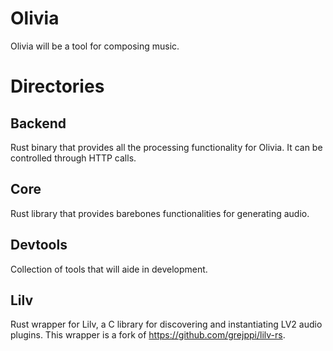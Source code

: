 # Olivia

Olivia will be a tool for composing music.

# Directories

## Backend

Rust binary that provides all the processing functionality for Olivia. It can
be controlled through HTTP calls.

## Core

Rust library that provides barebones functionalities for generating audio.

## Devtools

Collection of tools that will aide in development.

## Lilv

Rust wrapper for Lilv, a C library for discovering and instantiating LV2 audio
plugins. This wrapper is a fork of https://github.com/grejppi/lilv-rs.
